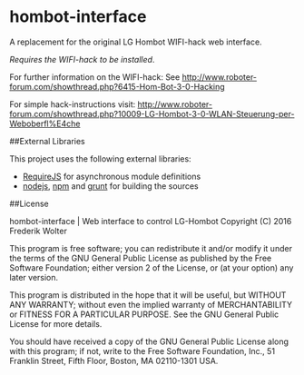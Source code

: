 # hombot-interface
A replacement for the original LG Hombot WIFI-hack web interface.

*Requires the WIFI-hack to be installed*.

For further information on the WIFI-hack: See http://www.roboter-forum.com/showthread.php?6415-Hom-Bot-3-0-Hacking

For simple hack-instructions visit: http://www.roboter-forum.com/showthread.php?10009-LG-Hombot-3-0-WLAN-Steuerung-per-Weboberfl%E4che

##External Libraries

This project uses the following external libraries:

* [RequireJS](http://requirejs.org/) for asynchronous module definitions
* [nodejs](https://nodejs.org/), [npm](https://www.npmjs.com/) and [grunt](http://gruntjs.com/) for building the sources

##License

hombot-interface | Web interface to control LG-Hombot
Copyright (C) 2016 Frederik Wolter

This program is free software; you can redistribute it and/or modify
it under the terms of the GNU General Public License as published by
the Free Software Foundation; either version 2 of the License, or
(at your option) any later version.

This program is distributed in the hope that it will be useful,
but WITHOUT ANY WARRANTY; without even the implied warranty of
MERCHANTABILITY or FITNESS FOR A PARTICULAR PURPOSE.  See the
GNU General Public License for more details.

You should have received a copy of the GNU General Public License along
with this program; if not, write to the Free Software Foundation, Inc.,
51 Franklin Street, Fifth Floor, Boston, MA 02110-1301 USA.